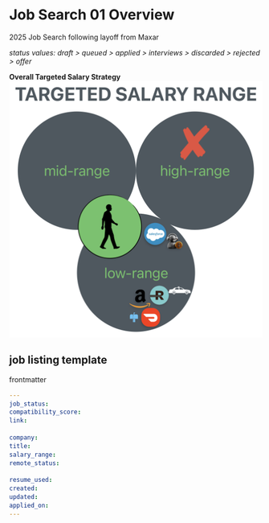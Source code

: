 # Job Search 01 Overview

2025 Job Search following layoff from Maxar

*status values:  draft > queued > applied > interviews > discarded > rejected > offer*




**Overall Targeted Salary Strategy**
![target|300](../../../-assets/overview-2025-08-25-1330.png)


## job listing template

frontmatter
```yaml
---
job_status:
compatibility_score:
link:

company:
title:
salary_range:
remote_status:

resume_used:
created:
updated:
applied_on:
---
```